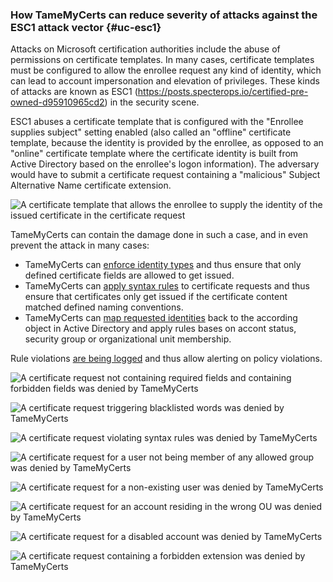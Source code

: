 ### How TameMyCerts can reduce severity of attacks against the ESC1 attack vector {#uc-esc1}

Attacks on Microsoft certification authorities include the abuse of permissions on certificate templates. In many cases, certificate templates must be configured to allow the enrollee request any kind of identity, which can lead to account impersonation and elevation of privileges. These kinds of attacks are known as ESC1 (<https://posts.specterops.io/certified-pre-owned-d95910965cd2>) in the security scene.

ESC1 abuses a certificate template that is configured with the "Enrollee supplies subject" setting enabled (also called an "offline" certificate template, because the identity is provided by the enrollee, as opposed to an "online" certificate template where the certificate identity is built from Active Directory based on the enrollee's logon information). The adversary would have to submit a certificate request containing a "malicious" Subject Alternative Name certificate extension.

![A certificate template that allows the enrollee to supply the identity of the issued certificate in the certificate request](resources/offline-template.png)

TameMyCerts can contain the damage done in such a case, and in even prevent the attack in many cases:

- TameMyCerts can [enforce identity types](#subject-rules) and thus ensure that only defined certificate fields are allowed to get issued.
- TameMyCerts can [apply syntax rules](#subject-rules) to certificate requests and thus ensure that certificates only get issued if the certificate content matched defined naming conventions.
- TameMyCerts can [map requested identities](#ds-mapping) back to the according object in Active Directory and apply rules bases on accont status, security group or organizational unit membership.

Rule violations [are being logged](#logs) and thus allow alerting on policy violations.

![A certificate request not containing required fields and containing forbidden fields was denied by TameMyCerts](resources/deny-fields-missing.png)

![A certificate request triggering blacklisted words was denied by TameMyCerts](resources/deny-syntax-blacklist.png)

![A certificate request violating syntax rules was denied by TameMyCerts](resources/deny-syntax-violation.png)

![A certificate request for a user not being member of any allowed group was denied by TameMyCerts](resources/deny-not-member.png)

![A certificate request for a non-existing user was denied by TameMyCerts](resources/deny-nonexisting-user.png)

![A certificate request for an account residing in the wrong OU was denied by TameMyCerts](resources/deny-wrong-ou.png)

![A certificate request for a disabled account was denied by TameMyCerts](resources/deny-disabled-account.png)

![A certificate request containing a forbidden extension was denied by TameMyCerts](resources/deny-sid-extension.png)
